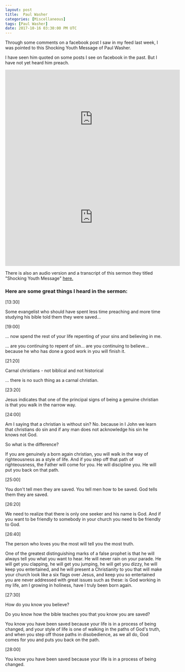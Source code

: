```yaml
---
layout: post
title:  Paul Washer
categories: [Miscellaneous]
tags: [Paul Washer]
date: 2017-10-16 03:30:00 PM UTC
---
```


<!-- October 16, 2017 11:30:00 PM Philippine Time -->

Through some comments on a facebook post I saw in my feed last week, I was pointed to this Shocking Youth Message of Paul Washer.

I have seen him quoted on some posts I see on facebook in the past. But I have not yet heard him preach.

<iframe width="560" height="315" src="https://www.youtube.com/embed/HN9JEnskI-s" frameborder="0" allowfullscreen></iframe>

<!--more-->

<iframe width="560" height="315" src="https://www.youtube.com/embed/PrCvO8Elsis" frameborder="0" allowfullscreen></iframe>



There is also an audio version and a transcript of this sermon they titled "Shocking Youth Message" [here.](http://www.puritandownloads.com/shocking-youth-message-stuns-hearers-so-shocking-the-preacher-was-never-invited-back-by-paul-washer/)




### Here are some great things I heard in the sermon:


[13:30]

Some evangelist who should have spent less time preaching and more time studying his bible told them they were saved...


[19:00]

... now spend the rest of your life repenting of your sins and believing in me.

... are you continuing to repent of sin... are you continuing to believe... because he who has done a good work in you will finish it.


[21:20]

Carnal christians - not biblical and not historical

... there is no such thing as a carnal christian.


[23:20]

Jesus indicates that one of the principal signs of being a genuine christian is that you walk in the narrow way.


[24:00]

Am I saying that a christian is without sin? No. because in I John we learn that christians do sin and if any man does not acknowledge his sin he knows not God.

So what is the difference?

If you are genuinely  a born again christian, you will walk in the way of righteousness as a style of life. And if you step off that path of righteousness, the Father will come for you. He will discipline you. He will put you back on that path.


[25:00]

You don't tell men they are saved. You tell men how to be saved. God tells them they are saved.


[26:20]

We need to realize that there is only one seeker and his name is God. And if you want to be friendly to somebody in your church you need to be friendly to God.

[26:40]


The person who loves you the most will tell you the most truth.

One of the greatest distinguishing marks of a false prophet is that he will always tell you what you want to hear. He will never rain on your parade. He will get you clapping, he will get you jumping, he will get you dizzy, he will keep you entertained, and he will present a Christianity to you that will make your church look like a six flags over Jesus, and keep you so entertained you are never addressed with great issues such as these: is God working in my life, am I growing in holiness, have I truly been born again.

[27:30]

How do you know you believe?

Do you know how the bible teaches you that you know you are saved?

You know you have been saved because your life is in a process of being changed, and your style of life is one of walking in the paths of God's truth, and when you step off those paths in disobedience, as we all do, God comes for you and puts you back on the path.

[28:00]

You know you have been saved because your life is in a process of being changed.

